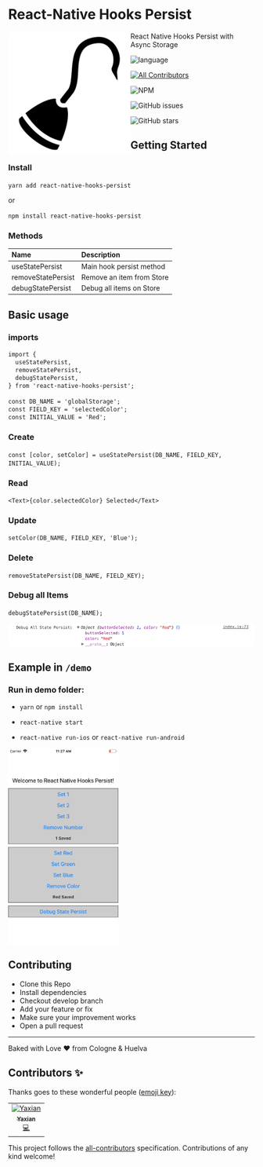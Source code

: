 # React-Native Hooks Persist

<a href="url"><img src="demo/images/hook.png" align="left" height="250" ></a>

React Native Hooks Persist with Async Storage

![language](https://img.shields.io/github/languages/top/rcerrejon/react-native-hooks-persist.svg)

[![All Contributors](https://img.shields.io/badge/all_contributors-1-orange.svg?style=flat-square)](#contributors)

![NPM](https://img.shields.io/npm/l/react-native-hooks-persist.svg)

![GitHub issues](https://img.shields.io/github/issues-raw/rcerrejon/react-native-hooks-persist.svg)

![GitHub stars](https://img.shields.io/github/stars/rcerrejon/react-native-hooks-persist.svg?style=social)

## Getting Started
### Install
`yarn add react-native-hooks-persist`

or

`npm install react-native-hooks-persist`

### Methods


| Name               | Description               |
| :----------------- | :------------------------ |
| useStatePersist    | Main hook persist method  |
| removeStatePersist | Remove an item from Store |
| debugStatePersist  | Debug all items on Store  |

## Basic usage

### imports
```
import {
  useStatePersist,
  removeStatePersist,
  debugStatePersist,
} from 'react-native-hooks-persist';

const DB_NAME = 'globalStorage';
const FIELD_KEY = 'selectedColor';
const INITIAL_VALUE = 'Red';
```

### Create
`const [color, setColor] = useStatePersist(DB_NAME, FIELD_KEY, INITIAL_VALUE);`
### Read
`<Text>{color.selectedColor} Selected</Text>`
### Update
`setColor(DB_NAME, FIELD_KEY, 'Blue');`
### Delete
`removeStatePersist(DB_NAME, FIELD_KEY);`
### Debug all Items
`debugStatePersist(DB_NAME);`

<a href="url"><img src="demo/images/scrshtdebug.png" align="center" ></a>


## Example in `/demo`

### Run in demo folder:
- `yarn` or `npm install`

- `react-native start`

- `react-native run-ios` or `react-native run-android`

<a href="url"><img src="demo/images/scrsht01.png" align="center" height="400" ></a>

## Contributing

- Clone this Repo
- Install dependencies
- Checkout develop branch
- Add your feature or fix
- Make sure your improvement works
- Open a pull request

---
Baked with Love ♥ from Cologne & Huelva

## Contributors ✨

Thanks goes to these wonderful people ([emoji key](https://allcontributors.org/docs/en/emoji-key)):

<!-- ALL-CONTRIBUTORS-LIST:START - Do not remove or modify this section -->
<!-- prettier-ignore -->
<table>
  <tr>
    <td align="center"><a href="https://github.com/Yaxian"><img src="https://avatars1.githubusercontent.com/u/9707805?v=4" width="100px;" alt="Yaxian"/><br /><sub><b>Yaxian</b></sub></a><br /><a href="https://github.com/rcerrejon/react-native-hooks-persist/commits?author=Yaxian" title="Code">💻</a></td>
  </tr>
</table>

<!-- ALL-CONTRIBUTORS-LIST:END -->

This project follows the [all-contributors](https://github.com/all-contributors/all-contributors) specification. Contributions of any kind welcome!

